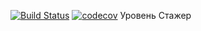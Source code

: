 [![Build Status](https://travis-ci.org/KirillBelyaev74/job4j_elementary.svg?branch=master)](https://travis-ci.org/KirillBelyaev74/job4j_elementary)
[![codecov](https://codecov.io/gh/KirillBelyaev74/job4j_elementary/branch/master/graph/badge.svg)](https://codecov.io/gh/KirillBelyaev74/job4j_elementary)
 Уровень Стажер